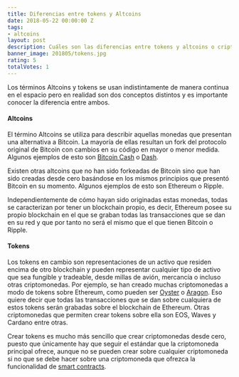 ```yaml
---
title: Diferencias entre tokens y Altcoins
date: 2018-05-22 00:00:00 Z
tags:
- altcoins
layout: post
description: Cuáles son las diferencias entre tokens y altcoins o criptomonedas.
banner_image: 201805/tokens.jpg
rating: 5
totalVotes: 1
---
```


Los términos Altcoins y tokens se usan indistintamente de manera continua en el espacio pero en realidad son dos conceptos distintos y es importante conocer la diferencia entre ambos.

<!--more-->

#### Altcoins

El término Altcoins se utiliza para describir aquellas monedas que presentan una alternativa a Bitcoin. La mayoría de ellas resultan un fork del protocolo original de Bitcoin con cambios en su código en mayor o menor medida. Algunos ejemplos de esto son [Bitcoin Cash](/que-es-bitcoin-cash) o [Dash](/que-es-dash/).

Existen otras altcoins que no han sido forkeadas de Bitcoin sino que han sido creadas desde cero basándose en los mismos principios que presentó Bitcoin en su momento. Algunos ejemplos de esto son Ethereum o Ripple.

Independientemente de cómo hayan sido originadas estas monedas, todas se caracterizan por tener un blockchain propio, es decir, Ethereum posee su propio blockchain en el que se graban todas las transacciones que se dan en su red y que por tanto no será el mismo que el que tienen Bitcoin o Ripple.

#### Tokens

Los tokens en cambio son representaciones de un activo que residen encima de otro blockchain y pueden representar cualquier tipo de activo que sea fungible y tradeable, desde millas de avión, mercancía o incluso otras criptomonedas. Por ejemplo, se han creado muchas criptomonedas a modo de tokens sobre Ethereum, como pueden ser [Oyster](/que-es-oyster) o [Aragon](/que-es-aragon). Eso quiere decir que todas las transacciones que se dan sobre cualquiera de estos tokens serán grabadas sobre el blockchain de Ethereum. Otras criptomonedas que permiten crear tokens sobre ella son EOS, Waves y Cardano entre otras.

Crear tokens es mucho más sencillo que crear criptomonedas desde cero, puesto que únicamente hay que seguir el estándar que la criptomoneda principal ofrece, aunque no se pueden crear sobre cualquier criptomoneda si no que se debe hacer sobre una criptomoneda que ofrezca la funcionalidad de [smart contracts](/que-es-un-smart-contract).
